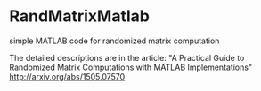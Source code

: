 # RandMatrixMatlab
simple MATLAB code for randomized matrix computation

The detailed descriptions are in the article:
"A Practical Guide to Randomized Matrix Computations with MATLAB Implementations"
http://arxiv.org/abs/1505.07570
